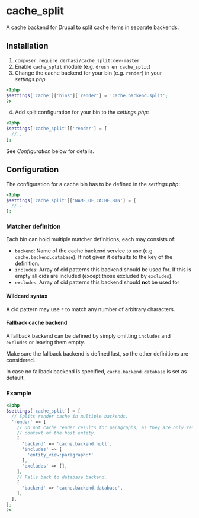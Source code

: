 # cache_split

A cache backend for Drupal to split cache items in separate backends.

## Installation

1. `composer require derhasi/cache_split:dev-master`
2. Enable `cache_split` module (e.g. `drush en cache_split`)
3. Change the cache backend for your bin (e.g. `render`) in your _settings.php_
```php
<?php
$settings['cache']['bins']['render'] = 'cache.backend.split';
?>
```
4. Add split configuration for your bin to the _settings.php_:

```php
<?php
$settings['cache_split']['render'] = [
  //..
];
```

See _Configuration_ below for details.

## Configuration

The configuration for a cache bin has to be defined in the _settings.php_:
```php
<?php
$settings['cache_split']['NAME_OF_CACHE_BIN'] = [
  //..
];
```

### Matcher definition

Each bin can hold multiple matcher definitions, each may consists of:

* `backend`: Name of the cache backend service to use (e.g. `cache.backend.database`).
   If not given it defaults to the key of the definition.
* `includes`: Array of cid patterns this backend should be used for. If this is
   empty all cids are included (except those excluded by `excludes`).
* `excludes`: Array of cid patterns this backend should **not** be used for

#### Wildcard syntax

A cid pattern may use `*` to match any number of arbitrary characters.

#### Fallback cache backend

A fallback backend can be defined by simply omitting `includes` and `excludes` or
leaving them empty.

Make sure the fallback backend is defined last, so the other definitions are
considered.

In case no fallback backend is specified, `cache.backend.database`
is set as default.

### Example

```php
<?php
$settings['cache_split'] = [
  // Splits render cache in multiple backends.
  'render' => [
    // Do not cache render results for paragraphs, as they are only rendered in
    // context of the host entity.
    [
      'backend' => 'cache.backend.null',
      'includes' => [
        'entity_view:paragraph:*'
      ],
      'excludes' => [],
    ],
    // Falls back to database backend.
    [
      'backend' => 'cache.backend.database',
    ],
  ],
];
?>
```
